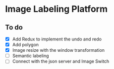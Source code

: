 # Image Labeling Platform
## To do 
- [X] Add Redux to implement the undo and redo
- [X] Add polygon
- [X] Image resize with the window transformation
- [ ] Semantic labeling
- [ ] Connect with the json server and Image Switch
